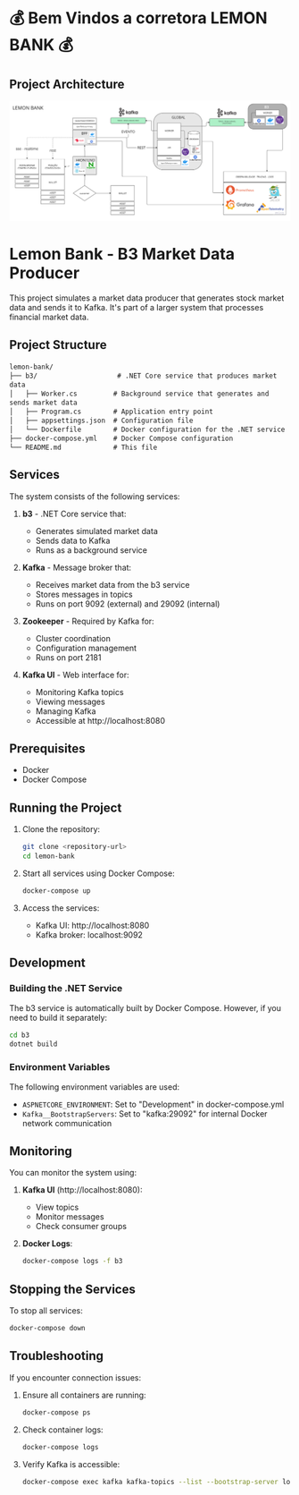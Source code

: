 # 💰 Bem Vindos a corretora LEMON BANK 💰

## Project Architecture

![alt text](image-1.png)

# Lemon Bank - B3 Market Data Producer

This project simulates a market data producer that generates stock market data and sends it to Kafka. It's part of a larger system that processes financial market data.

## Project Structure

```
lemon-bank/
├── b3/                    # .NET Core service that produces market data
│   ├── Worker.cs         # Background service that generates and sends market data
│   ├── Program.cs        # Application entry point
│   ├── appsettings.json  # Configuration file
│   └── Dockerfile        # Docker configuration for the .NET service
├── docker-compose.yml    # Docker Compose configuration
└── README.md             # This file
```

## Services

The system consists of the following services:

1. **b3** - .NET Core service that:
   - Generates simulated market data
   - Sends data to Kafka
   - Runs as a background service

2. **Kafka** - Message broker that:
   - Receives market data from the b3 service
   - Stores messages in topics
   - Runs on port 9092 (external) and 29092 (internal)

3. **Zookeeper** - Required by Kafka for:
   - Cluster coordination
   - Configuration management
   - Runs on port 2181

4. **Kafka UI** - Web interface for:
   - Monitoring Kafka topics
   - Viewing messages
   - Managing Kafka
   - Accessible at http://localhost:8080

## Prerequisites

- Docker
- Docker Compose

## Running the Project

1. Clone the repository:
   ```bash
   git clone <repository-url>
   cd lemon-bank
   ```

2. Start all services using Docker Compose:
   ```bash
   docker-compose up
   ```

3. Access the services:
   - Kafka UI: http://localhost:8080
   - Kafka broker: localhost:9092

## Development

### Building the .NET Service

The b3 service is automatically built by Docker Compose. However, if you need to build it separately:

```bash
cd b3
dotnet build
```

### Environment Variables

The following environment variables are used:

- `ASPNETCORE_ENVIRONMENT`: Set to "Development" in docker-compose.yml
- `Kafka__BootstrapServers`: Set to "kafka:29092" for internal Docker network communication

## Monitoring

You can monitor the system using:

1. **Kafka UI** (http://localhost:8080):
   - View topics
   - Monitor messages
   - Check consumer groups

2. **Docker Logs**:
   ```bash
   docker-compose logs -f b3
   ```

## Stopping the Services

To stop all services:

```bash
docker-compose down
```

## Troubleshooting

If you encounter connection issues:

1. Ensure all containers are running:
   ```bash
   docker-compose ps
   ```

2. Check container logs:
   ```bash
   docker-compose logs
   ```

3. Verify Kafka is accessible:
   ```bash
   docker-compose exec kafka kafka-topics --list --bootstrap-server localhost:9092
   ```
